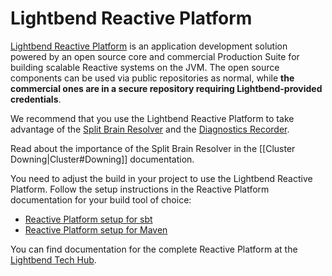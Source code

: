# Lightbend Reactive Platform

 [Lightbend Reactive Platform](https://www.lightbend.com/products/lightbend-reactive-platform) is an application development solution powered by an open source core and commercial Production Suite for building scalable Reactive systems on the JVM. The open source components can be used via public repositories as normal, while **the commercial ones are in a secure repository requiring Lightbend-provided credentials**.

We recommend that you use the Lightbend Reactive Platform to take advantage of the [Split Brain Resolver](http://tech-hub.lightbend.com/docs/akka-commercial-addons/current/split-brain-resolver.html) and the [Diagnostics Recorder](http://tech-hub.lightbend.com/docs/akka-commercial-addons/current/diagnostics-recorder.html).

Read about the importance of the Split Brain Resolver in the [[Cluster Downing|Cluster#Downing]] documentation.

You need to adjust the build in your project to use the Lightbend Reactive Platform. Follow the setup instructions in the Reactive Platform documentation for your build tool of choice:

* [Reactive Platform setup for sbt](https://tech-hub.lightbend.com/docs/reactive-platform/2.0/setup/setup-sbt.html)
* [Reactive Platform setup for Maven](https://tech-hub.lightbend.com/docs/reactive-platform/2.0/setup/setup-maven.html)

You can find documentation for the complete Reactive Platform at the [Lightbend Tech Hub](https://tech-hub.lightbend.com/docs/).
